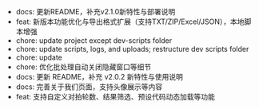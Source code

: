 - docs: 更新README，补充v2.1.0新特性与部署说明
- feat: 新版本功能优化与导出格式扩展（支持TXT/ZIP/Excel/JSON），本地脚本增强
- chore: update project except dev-scripts folder
- chore: update scripts, logs, and uploads; restructure dev scripts folder
- chore: update
- chore: 优化批处理自动关闭隐藏窗口等细节
- docs: 更新 README，补充 v2.0.2 新特性与使用说明
- docs: 完善关于我们页面，支持头像展示等内容
- feat: 支持自定义对拍轮数、结果筛选、预设代码动态加载等功能